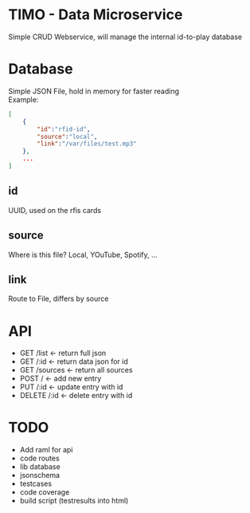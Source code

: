 TIMO - Data Microservice
========================

Simple CRUD Webservice, will manage the internal id-to-play database

# Database
Simple JSON File, hold in memory for faster reading  
Example:
```json
[
	{
		"id":"rfid-id",
		"source":"local",
		"link":"/var/files/test.mp3"
	},
	...
]
```
## id
UUID, used on the rfis cards

## source
Where is this file? Local, YOuTube, Spotify, ...

## link
Route to File, differs by source

# API
* GET /list <- return full json
* GET /:id <- return data json for id
* GET /sources <- return all sources
* POST / <- add new entry
* PUT /:id <- update entry with id
* DELETE /:id <- delete entry with id

# TODO
* Add raml for api
* code routes
* lib database
* jsonschema
* testcases
* code coverage
* build script (testresults into html)